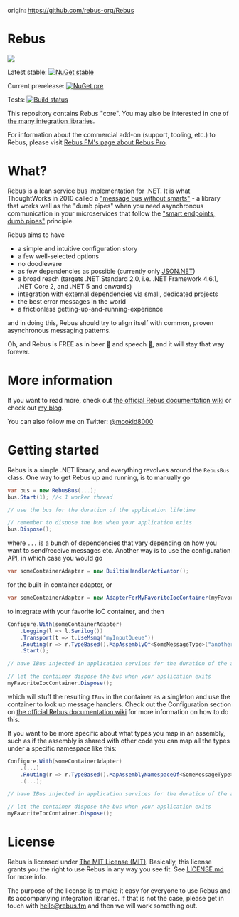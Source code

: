 origin: https://github.com/rebus-org/Rebus

# Rebus

![](https://raw.githubusercontent.com/rebus-org/Rebus/master/artwork/little_rebusbus2_copy-200x200.png)

Latest stable: [![NuGet stable](https://img.shields.io/nuget/v/Rebus.svg?style=flat-square)](https://www.nuget.org/packages/Rebus)

Current prerelease: [![NuGet pre](https://img.shields.io/nuget/vpre/Rebus.svg?style=flat-square)](https://www.nuget.org/packages/Rebus)

Tests: [![Build status](https://ci.appveyor.com/api/projects/status/gk13466i0o57o4rp?svg=true)](https://ci.appveyor.com/project/mookid8000/rebus)

This repository contains Rebus "core". You may also be interested in one of [the many integration libraries](https://github.com/rebus-org?utf8=%E2%9C%93&q=rebus.). 

For information about the commercial add-on (support, tooling, etc.) to Rebus, please visit [Rebus FM's page about Rebus Pro](https://rebus.fm/rebus-pro/).


What?
====

Rebus is a lean service bus implementation for .NET. It is what ThoughtWorks in 2010 called a 
["message bus without smarts"](https://www.thoughtworks.com/radar/tools/message-buses-without-smarts) - a library 
that works well as the "dumb pipes" when you need asynchronous communication in your microservices that follow
the ["smart endpoints, dumb pipes"](https://martinfowler.com/articles/microservices.html#SmartEndpointsAndDumbPipes) 
principle.

Rebus aims to have

* a simple and intuitive configuration story
* a few well-selected options
* no doodleware
* as few dependencies as possible (currently only [JSON.NET][JSON])
* a broad reach (targets .NET Standard 2.0, i.e. .NET Framework 4.6.1, .NET Core 2, and .NET 5 and onwards)
* integration with external dependencies via small, dedicated projects
* the best error messages in the world
* a frictionless getting-up-and-running-experience

and in doing this, Rebus should try to align itself with common, proven asynchronous messaging patterns.

Oh, and Rebus is FREE as in beer 🍺 and speech 💬, and it will stay that way forever.

More information
====

If you want to read more, check out [the official Rebus documentation wiki][REBUS_WIKI] or check out [my blog][REBUS_PAGE_ON_BLOG].

You can also follow me on Twitter: [@mookid8000][MOOKID8000_ON_TWITTER]

Getting started
====

Rebus is a simple .NET library, and everything revolves around the `RebusBus` class. One way to get Rebus
up and running, is to manually go

```csharp
var bus = new RebusBus(...);
bus.Start(1); //< 1 worker thread

// use the bus for the duration of the application lifetime

// remember to dispose the bus when your application exits
bus.Dispose();
```

where `...` is a bunch of dependencies that vary depending on how you want to send/receive messages etc.
Another way is to use the configuration API, in which case you would go


```csharp
var someContainerAdapter = new BuiltinHandlerActivator();
```

for the built-in container adapter, or

```csharp
var someContainerAdapter = new AdapterForMyFavoriteIocContainer(myFavoriteIocContainer);
```

to integrate with your favorite IoC container, and then

```csharp
Configure.With(someContainerAdapter)
    .Logging(l => l.Serilog())
    .Transport(t => t.UseMsmq("myInputQueue"))
    .Routing(r => r.TypeBased().MapAssemblyOf<SomeMessageType>("anotherInputQueue"))
    .Start();

// have IBus injected in application services for the duration of the application lifetime    

// let the container dispose the bus when your application exits
myFavoriteIocContainer.Dispose();
```

which will stuff the resulting `IBus` in the container as a singleton and use the container to look up
message handlers. Check out the Configuration section on [the official Rebus documentation wiki][REBUS_WIKI] for
more information on how to do this.

If you want to be more specific about what types you map in an assembly, such as if the assembly is shared with other code you can map all the types under a specific namespace like this:

```csharp
Configure.With(someContainerAdapter)
    .(...)
    .Routing(r => r.TypeBased().MapAssemblyNamespaceOf<SomeMessageType>("namespaceInputQueue"))
    .(...);

// have IBus injected in application services for the duration of the application lifetime    

// let the container dispose the bus when your application exits
myFavoriteIocContainer.Dispose();
```


License
====

Rebus is licensed under [The MIT License (MIT)][MITLICENSE]. Basically, this license grants you the right to use
Rebus in any way you see fit. See [LICENSE.md](/LICENSE.md) for more info.

The purpose of the license is to make it easy for everyone to use Rebus and its accompanying integration
libraries. If that is not the case, please get in touch with [hello@rebus.fm](mailto:hello@rebus.fm)
and then we will work something out.


[MITLICENSE]: https://raw.githubusercontent.com/rebus-org/Rebus/batches/LICENSE.md
[MOOKID8000_ON_TWITTER]: https://twitter.com/mookid8000
[REBUS_WIKI]: https://github.com/rebus-org/Rebus/wiki
[REBUS_PAGE_ON_BLOG]: http://mookid.dk/oncode/rebus

[JSON]: https://github.com/JamesNK/Newtonsoft.Json

[//]: [![downloads](http://img.shields.io/nuget/dt/Rebus.svg?style=flat-square)](https://www.nuget.org/packages/Rebus)
